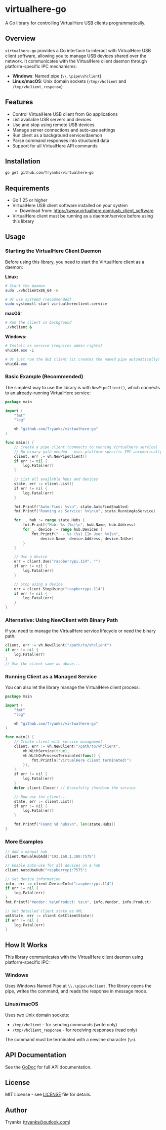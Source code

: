 # virtualhere-go

A Go library for controlling VirtualHere USB clients programmatically.

## Overview

`virtualhere-go` provides a Go interface to interact with VirtualHere USB client software, allowing you to manage USB devices shared over the network. It communicates with the VirtualHere client daemon through platform-specific IPC mechanisms:
- **Windows**: Named pipe (`\\.\pipe\vhclient`)
- **Linux/macOS**: Unix domain sockets (`/tmp/vhclient` and `/tmp/vhclient_response`)

## Features

- Control VirtualHere USB client from Go applications
- List available USB servers and devices
- Use and stop using remote USB devices
- Manage server connections and auto-use settings
- Run client as a background service/daemon
- Parse command responses into structured data
- Support for all VirtualHere API commands

## Installation

```bash
go get github.com/Tryanks/virtualhere-go
```

## Requirements

- Go 1.25 or higher
- VirtualHere USB client software installed on your system
  - Download from: https://www.virtualhere.com/usb_client_software
- VirtualHere client must be running as a daemon/service before using this library

## Usage

### Starting the VirtualHere Client Daemon

Before using this library, you need to start the VirtualHere client as a daemon:

**Linux:**
```bash
# Start the daemon
sudo ./vhclientx86_64 -n

# Or use systemd (recommended)
sudo systemctl start virtualhereclient.service
```

**macOS:**
```bash
# Run the client in background
./vhclient &
```

**Windows:**
```powershell
# Install as service (requires admin rights)
vhui64.exe -i

# Or just run the GUI client (it creates the named pipe automatically)
vhui64.exe
```

### Basic Example (Recommended)

The simplest way to use the library is with `NewPipeClient()`, which connects to an already-running VirtualHere service:

```go
package main

import (
    "fmt"
    "log"

    vh "github.com/Tryanks/virtualhere-go"
)

func main() {
    // Create a pipe client (connects to running VirtualHere service)
    // No binary path needed - uses platform-specific IPC automatically
    client, err := vh.NewPipeClient()
    if err != nil {
        log.Fatal(err)
    }

    // List all available hubs and devices
    state, err := client.List()
    if err != nil {
        log.Fatal(err)
    }

    fmt.Printf("Auto-Find: %v\n", state.AutoFindEnabled)
    fmt.Printf("Running as Service: %v\n\n", state.RunningAsService)

    for _, hub := range state.Hubs {
        fmt.Printf("Hub: %s (%s)\n", hub.Name, hub.Address)
        for _, device := range hub.Devices {
            fmt.Printf("  - %s (%s) [In Use: %v]\n",
                device.Name, device.Address, device.InUse)
        }
    }

    // Use a device
    err = client.Use("raspberrypi.114", "")
    if err != nil {
        log.Fatal(err)
    }

    // Stop using a device
    err = client.StopUsing("raspberrypi.114")
    if err != nil {
        log.Fatal(err)
    }
}
```

### Alternative: Using NewClient with Binary Path

If you need to manage the VirtualHere service lifecycle or need the binary path:

```go
client, err := vh.NewClient("/path/to/vhclient")
if err != nil {
    log.Fatal(err)
}
// Use the client same as above...
```

### Running Client as a Managed Service

You can also let the library manage the VirtualHere client process:

```go
package main

import (
    "fmt"
    "log"

    vh "github.com/Tryanks/virtualhere-go"
)

func main() {
    // Create client with service management
    client, err := vh.NewClient("/path/to/vhclient",
        vh.WithService(true),
        vh.WithOnProcessTerminated(func() {
            fmt.Println("VirtualHere client terminated!")
        }),
    )
    if err != nil {
        log.Fatal(err)
    }
    defer client.Close() // Gracefully shutdown the service

    // Now use the client...
    state, err := client.List()
    if err != nil {
        log.Fatal(err)
    }

    fmt.Printf("Found %d hubs\n", len(state.Hubs))
}
```

### More Examples

```go
// Add a manual hub
client.ManualHubAdd("192.168.1.100:7575")

// Enable auto-use for all devices on a hub
client.AutoUseHub("raspberrypi:7575")

// Get device information
info, err := client.DeviceInfo("raspberrypi.114")
if err != nil {
    log.Fatal(err)
}
fmt.Printf("Vendor: %s\nProduct: %s\n", info.Vendor, info.Product)

// Get detailed client state as XML
xmlState, err := client.GetClientState()
if err != nil {
    log.Fatal(err)
}
```

## How It Works

This library communicates with the VirtualHere client daemon using platform-specific IPC:

### Windows
Uses Windows Named Pipe at `\\.\pipe\vhclient`. The library opens the pipe, writes the command, and reads the response in message mode.

### Linux/macOS
Uses two Unix domain sockets:
- `/tmp/vhclient` - for sending commands (write only)
- `/tmp/vhclient_response` - for receiving responses (read only)

The command must be terminated with a newline character (`\n`).

## API Documentation

See the [GoDoc](https://pkg.go.dev/github.com/Tryanks/virtualhere-go) for full API documentation.

## License

MIT License - see [LICENSE](LICENSE) file for details.

## Author

Tryanks (tryanks@outlook.com)
